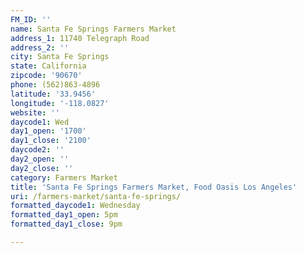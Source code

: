 ```yaml
---
FM_ID: ''
name: Santa Fe Springs Farmers Market
address_1: 11740 Telegraph Road
address_2: ''
city: Santa Fe Springs
state: California
zipcode: '90670'
phone: (562)863-4896
latitude: '33.9456'
longitude: '-118.0827'
website: ''
daycode1: Wed
day1_open: '1700'
day1_close: '2100'
daycode2: ''
day2_open: ''
day2_close: ''
category: Farmers Market
title: 'Santa Fe Springs Farmers Market, Food Oasis Los Angeles'
uri: /farmers-market/santa-fe-springs/
formatted_daycode1: Wednesday
formatted_day1_open: 5pm
formatted_day1_close: 9pm

---
```

